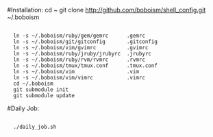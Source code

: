 #Installation: 
  cd ~
  git clone http://github.com/boboism/shell_config.git ~/.boboism
 
<pre><code>
  ln -s ~/.boboism/ruby/gem/gemrc      .gemrc
  ln -s ~/.boboism/git/gitconfig       .gitconfig
  ln -s ~/.boboism/vim/gvimrc          .gvimrc
  ln -s ~/.boboism/ruby/jruby/jrubyrc  .jrubyrc
  ln -s ~/.boboism/ruby/rvm/rvmrc      .rvmrc
  ln -s ~/.boboism/tmux/tmux.conf      .tmux.conf
  ln -s ~/.boboism/vim                 .vim
  ln -s ~/.boboism/vim/vimrc           .vimrc
  cd ~/.boboism
  git submodule init
  git submodule update
</code></pre>
#Daily Job:
<pre><code>
  ./daily_job.sh
</code></pre>
